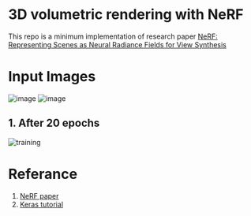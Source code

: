 # 3D volumetric rendering with NeRF

This repo is a minimum implementation of research paper [NeRF: Representing Scenes as Neural Radiance Fields for View Synthesis](https://arxiv.org/abs/2003.08934)


# Input Images

![image](https://user-images.githubusercontent.com/63397654/169548381-c53613aa-c8a2-4f3a-8e3f-ab01556d9bea.png) ![image](https://user-images.githubusercontent.com/63397654/169549358-e65cd593-3c68-4dd7-bff6-09a6021b1c2a.png)


## 1. After 20 epochs
![training](https://user-images.githubusercontent.com/63397654/169553522-fdfaf97d-dfdc-4eb6-a207-967063270ef2.gif)



# Referance
1. [NeRF paper](https://arxiv.org/abs/2003.08934)
2. [Keras tutorial](https://keras.io/examples/vision/nerf/#3d-volumetric-rendering-with-nerf)
